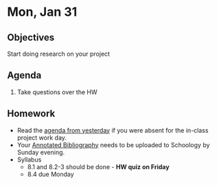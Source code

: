 Mon, Jan 31
=========    

 Objectives  
------------  
Start doing research on your project

 
Agenda    
---------    
1. Take questions over the HW


Homework  
-------------    
- Read the [agenda from yesterday][ag] if you were absent for the in-class project work day.
- Your [Annotated Bibliography][bib] needs to be uploaded to Schoology by Sunday evening.
- Syllabus
	- 8.1 and 8.2-3 should be done - **HW quiz on Friday**
	- 8.4 due Monday
  
[ag]: https://avon.schoology.com/page/5612374108
[ppt]: https://avon.schoology.com/course/5138386920/materials/gp/5527381456
[pasmt]: https://avon.schoology.com/course/5138386920/materials/gp/5527196152
[ptop]: https://avon.schoology.com/course/5138386920/materials/gp/5527196115
[pvid]: https://avon.schoology.com/course/5138386920/materials/gp/5527196182
[w1]: https://avon.schoology.com/course/5138386920/materials/gp/5612372461
[ex]: https://avon.schoology.com/course/5138386920/materials/gp/5612332223
[bib]: https://avon.schoology.com/assignment/5527196339/
<!--stackedit_data:
eyJoaXN0b3J5IjpbLTkwODQ0Mjk3NCwtMTUxMzg4MTQ5NCwtMT
IzMzIxNTQwNCwxMzU5MjAzMzUxLDg0NDQ2NzA3NCw1MzQ3Mzg2
MjYsLTE0NTYwOTMwOTAsLTIwMDk2MTc1MzIsMTkzNjQzODEwOC
wxODM5MTQyOTMwLDE5ODg3MzI2NTMsLTY2Njk2MjgyMCwxMTcx
MDE5MTc1LC05MzU1MjQzMDgsLTE5ODczNTM2NSwtMTMwNzMwNz
QyLC0xNjMxMjY2NDMsLTIwNzY1ODY3NDMsMTE4NDY1NTA2OSwx
NTc3OTg5ODM1XX0=
-->
